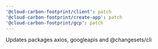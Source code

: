 ```yaml
---
'@cloud-carbon-footprint/client': patch
'@cloud-carbon-footprint/create-app': patch
'@cloud-carbon-footprint/gcp': patch
---
```


Updates packages axios, googleapis and @changesets/cli
